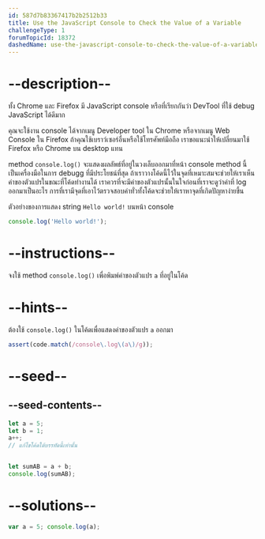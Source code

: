 ```yaml
---
id: 587d7b83367417b2b2512b33
title: Use the JavaScript Console to Check the Value of a Variable
challengeType: 1
forumTopicId: 18372
dashedName: use-the-javascript-console-to-check-the-value-of-a-variable
---
```


# --description--

ทั้ง Chrome และ Firefox มี JavaScript console หรือที่เรียกกันว่า DevTool ที่ใช้ debug JavaScript ได้ดีมาก

คุณจะใช้งาน console ได้จากเมนู Developer tool ใน Chrome หรือจากเมนู Web Console ใน Firefox 
ถ้าคุณใช้เบราว์เซอร์อื่นหรือใช้โทรศัพท์มือถือ เราขอแนะนำให้เปลี่ยนมาใช้ Firefox หรือ Chrome บน desktop แทน

method `console.log()` จะแสดงผลลัพธ์ที่อยู่ในวงเล็บออกมาที่หน้า console 
method นี้เป็นเครื่องมือในการ debugg ที่มีประโยชน์ที่สุด ถ้าเราวางโค้ดนี้ไว้ในจุดที่เหมาะสมจะช่วยให้เราเห็นค่าของตัวแปรในขณะที่โค้ดทำงานได้ เราควรที่จะมีค่าของตัวแปรนั้นในใจก่อนที่เราจะดูว่าค่าที่ log ออกมาเป็นอะไร 
การที่เรามีจุดที่เอาไว้ตรวจสอบค่าทั่วทั้งโค้ดจะช่วยให้เราหาจุดที่เกิดปัญหาง่ายขึ้น

ตัวอย่างของการแสดง string `Hello world!` บนหน้า console

```js
console.log('Hello world!');
```

# --instructions--

จงใช้ method `console.log()` เพื่อพิมพ์ค่าของตัวแปร `a` ที่อยู่ในโค้ด

# --hints--

ต้องใช้ `console.log()` ในโค้ดเพื่อแสดงค่าของตัวแปร `a` ออกมา

```js
assert(code.match(/console\.log\(a\)/g));
```

# --seed--

## --seed-contents--

```js
let a = 5;
let b = 1;
a++;
// แก้ไขโค้ดใต้บรรทัดนี้เท่านั้น


let sumAB = a + b;
console.log(sumAB);
```

# --solutions--

```js
var a = 5; console.log(a);
```
